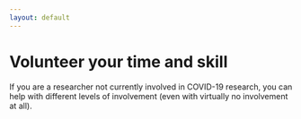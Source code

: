 ```yaml
---
layout: default
---
```


# Volunteer your time and skill

If you are a researcher not currently involved in COVID-19 research, you can help with different levels of involvement (even with virtually no involvement at all).


